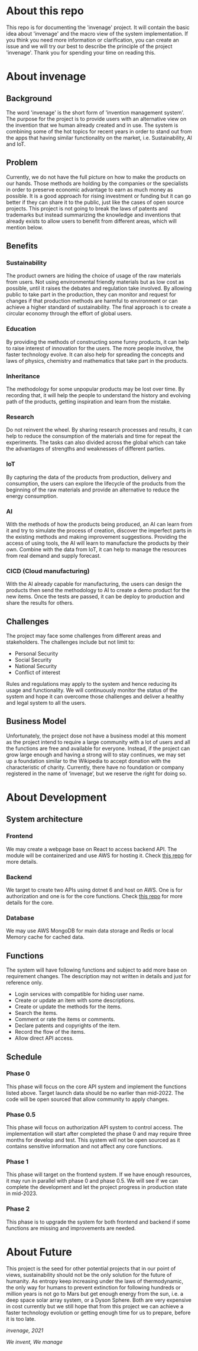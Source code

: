 # About this repo
This repo is for documenting the 'invenage' project. It will contain the basic idea about 'invenage' and the macro view of the system implementation. If you think you need more information or clarification, you can create an issue and we will try our best to describe the principle of the project 'invenage'. Thank you for spending your time on reading this.

# About invenage
## Background
The word 'invenage' is the short form of 'invention management system'. The purpose for the project is to provide users with an alternative view on the invention that we human already created and in use. The system is combining some of the hot topics for recent years in order to stand out from the apps that having similar functionality on the market, i.e. Sustainability, AI and IoT.
## Problem
Currently, we do not have the full picture on how to make the products on our hands. Those methods are holding by the companies or the specialists in order to preserve economic advantage to earn as much money as possible. It is a good approach for rising investment or funding but it can go better if they can share it to the public, just like the cases of open source projects. This project is not going to break the laws of patents and trademarks but instead summarizing the knowledge and inventions that already exists to allow users to benefit from different areas, which will mention below.
## Benefits
### Sustainability
The product owners are hiding the choice of usage of the raw materials from users. Not using environmental friendly materials but as low cost as possible, until it raises the debates and regulation take involved. By allowing public to take part in the production, they can monitor and request for changes if that production methods are harmful to environment or can achieve a higher standard of sustainability. The final approach is to create a circular economy through the effort of global users.
### Education
By providing the methods of constructing some funny products, it can help to raise interest of innovation for the users. The more people involve, the faster technology evolve. It can also help for spreading the concepts and laws of physics, chemistry and mathematics that take part in the products.
### Inheritance
The methodology for some unpopular products may be lost over time. By recording that, it will help the people to understand the history and evolving path of the products, getting inspiration and learn from the mistake.
### Research
Do not reinvent the wheel. By sharing research processes and results, it can help to reduce the consumption of the materials and time for repeat the experiments. The tasks can also divided across the global which can take the advantages of strengths and weaknesses of different parties.
### IoT
By capturing the data of the products from production, delivery and consumption, the users can explore the lifecycle of the products from the beginning of the raw materials and provide an alternative to reduce the energy consumption.
### AI
With the methods of how the products being produced, an AI can learn from it and try to simulate the process of creation, discover the imperfect parts in the existing methods and making improvement suggestions. Providing the access of using tools, the AI will learn to manufacture the products by their own. Combine with the data from IoT, it can help to manage the resources from real demand and supply forecast.
### CICD (Cloud manufacturing)
With the AI already capable for manufacturing, the users can design the products then send the methodology to AI to create a demo product for the new items. Once the tests are passed, it can be deploy to production and share the results for others.
## Challenges
The project may face some challenges from different areas and stakeholders. The challenges include but not limit to:
* Personal Security
* Social Security
* National Security
* Conflict of interest

Rules and regulations may apply to the system and hence reducing its usage and functionality. We will continuously monitor the status of the system and hope it can overcome those challenges and deliver a healthy and legal system to all the users.
## Business Model
Unfortunately, the project dose not have a business model at this moment as the project intend to require a large community with a lot of users and all the functions are free and available for everyone. Instead, if the project can grow large enough and having a strong will to stay continues, we may set up a foundation similar to the Wikipedia to accept donation with the characteristic of charity. Currently, there have no foundation or company registered in the name of ‘invenage’, but we reserve the right for doing so.

# About Development
## System architecture
### Frontend
We may create a webpage base on React to access backend API. The module will be containerized and use AWS for hosting it. Check [this repo]() for more details.
### Backend
We target to create two APIs using dotnet 6 and host on AWS. One is for authorization and one is for the core functions.  Check [this repo]() for more details for the core.
### Database
We may use AWS MongoDB for main data storage and Redis or local Memory cache for cached data.
## Functions
The system will have following functions and subject to add more base on requirement changes. The description may not written in details and just for reference only.
* Login services with compatible for hiding user name.
* Create or update an item with some descriptions.
* Create or update the methods for the items.
* Search the items.
* Comment or rate the items or comments.
* Declare patents and copyrights of the item. 
* Record the flow of the items.
* Allow direct API access.
## Schedule
### Phase 0
This phase will focus on the core API system and implement the functions listed above. Target launch data should be no earlier than mid-2022. The code will be open sourced that allow community to apply changes.
### Phase 0.5
This phase will focus on authorization API system to control access. The implementation will start after completed the phase 0 and may require three months for develop and test. This system will not be open sourced as it contains sensitive information and not affect any core functions.
### Phase 1
This phase will target on the frontend system. If we have enough resources, it may run in parallel with phase 0 and phase 0.5. We will see if we can complete the development and let the project progress in production state in mid-2023.
### Phase 2
This phase is to upgrade the system for both frontend and backend if some functions are missing and improvements are needed. 

# About Future
This project is the seed for other potential projects that in our point of views, sustainability should not be the only solution for the future of humanity. As entropy keep increasing under the laws of thermodynamic, the only way for humans to prevent extinction for following hundreds or million years is not go to Mars but get enough energy from the sun, i.e. a deep space solar array system, or a Dyson Sphere. Both are very expensive in cost currently but we still hope that from this project we can achieve a faster technology evolution or getting enough time for us to prepare, before it is too late.


<i>invenage, 2021
  
We invent, We manage</i>
